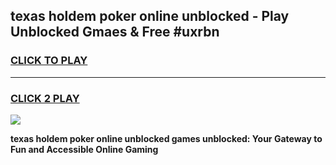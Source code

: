 
## texas holdem poker online unblocked - Play Unblocked Gmaes & Free #uxrbn
<h3>
<a href="https://news.freeplayer.one?title=texas_holdem_poker_online_unblocked&ref=24F">CLICK TO PLAY</a></h3>
<hr>

<h3>
<a href="https://news.freeplayer.one?title=texas_holdem_poker_online_unblocked&ref=24F">CLICK 2 PLAY</a>
  
</h3>

<a href="https://news.freeplayer.one?title=texas_holdem_poker_online_unblocked&ref=24F/"><img src="https://clearcache.store/games.png"></a>


**texas holdem poker online unblocked games unblocked: Your Gateway to Fun and Accessible Online Gaming**
